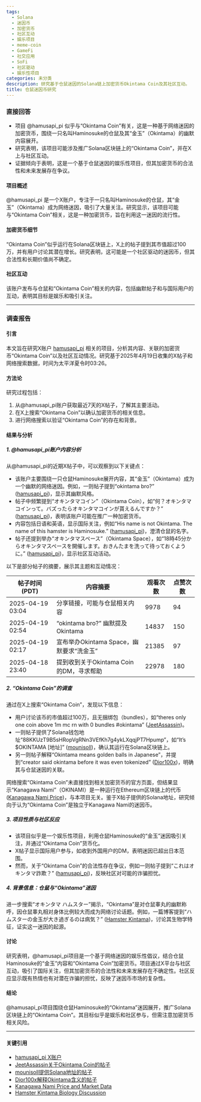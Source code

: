 ```yaml
---
tags:
  - Solana
  - 迷因币
  - 加密货币
  - 社区互动
  - 娱乐项目
  - meme-coin
  - GameFi
  - 社交应用
  - SoFi
  - 社区驱动
  - 娱乐性项目
categories: 未分类
description: 研究基于仓鼠迷因的Solana链上加密货币Okintama Coin及其社区互动。
title: 仓鼠迷因币研究
---
```

### 直接回答

- 项目 @hamusapi_pi 似乎与“Okintama Coin”有关，这是一种基于网络迷因的加密货币，围绕一只名叫Haminosuke的仓鼠及其“金玉”（Okintama）的幽默内容展开。
- 研究表明，该项目可能涉及推广Solana区块链上的“Okintama Coin”，并在X上与社区互动。
- 证据倾向于表明，这是一个基于仓鼠迷因的娱乐性项目，但其加密货币的合法性和未来发展存在争议。

#### 项目概述
@hamusapi_pi 是一个X账户，专注于一只名叫Haminosuke的仓鼠，其“金玉”（Okintama）成为网络迷因，吸引了大量关注。研究显示，该项目可能与“Okintama Coin”相关，这是一种加密货币，旨在利用这一迷因的流行性。

#### 加密货币细节
“Okintama Coin”似乎运行在Solana区块链上，X上的帖子提到其市值超过100万，并有用户讨论其潜在增长。研究表明，这可能是一个社区驱动的迷因币，但其合法性和长期价值尚不确定。

#### 社区互动
该账户发布与仓鼠和“Okintama Coin”相关的内容，包括幽默帖子和与国际用户的互动，表明其目标是娱乐和吸引关注。

---

### 调查报告

#### 引言
本文旨在研究X账户 [hamusapi_pi](https://x.com/hamusapi_pi) 相关的项目，分析其内容、关联的加密货币“Okintama Coin”以及社区互动情况。研究基于2025年4月19日收集的X帖子和网络搜索数据，时间为太平洋夏令时03:26。

#### 方法论
研究过程包括：
1. 从@hamusapi_pi账户获取最近7天的X帖子，了解其主要活动。
2. 在X上搜索“Okintama Coin”以确认加密货币的相关信息。
3. 进行网络搜索以验证“Okintama Coin”的存在和背景。

#### 结果与分析

##### 1. @hamusapi_pi账户内容分析
从@hamusapi_pi的近期X帖子中，可以观察到以下关键点：
- 该账户主要围绕一只仓鼠Haminosuke展开内容，其“金玉”（Okintama）成为一个幽默的网络迷因。例如，一则帖子提到“okintama bro?” ([hamusapi_pi](https://x.com/hamusapi_pi/status/1913531719724240952))，显示其幽默风格。
- 帖子中频繁提到“オキンタマコイン”（Okintama Coin），如“何？オキンタマコインって。バズったらオキンタマコインが貰えるんですか？” ([hamusapi_pi](https://x.com/hamusapi_pi/status/1913481976126050588))，表明该账户可能在推广一种加密货币。
- 内容包括日语和英语，显示国际关注，例如“His name is not Okintama. The name of this hamster is Haminosuke.” ([hamusapi_pi](https://x.com/hamusapi_pi/status/1913481540841181623))，澄清仓鼠的名字。
- 帖子还提到举办“オキンタマスペース”（Okintama Space），如“18時45分からオキンタマスペースを開催します。おきんたまを洗って待っておくように。” ([hamusapi_pi](https://x.com/hamusapi_pi/status/1913522282967994617))，显示社区互动活动。

以下是部分帖子的摘要，展示其主题和互动情况：

| 帖子时间 (PDT) | 内容摘要 | 观看次数 | 点赞次数 |
|----------------|----------|----------|----------|
| 2025-04-19 03:04 | 分享链接，可能与仓鼠相关内容 | 9978 | 94 |
| 2025-04-19 02:54 | “okintama bro?” 幽默提及Okintama | 14837 | 150 |
| 2025-04-19 02:17 | 宣布举办Okintama Space，幽默要求“洗金玉” | 21385 | 97 |
| 2025-04-18 23:40 | 提到收到关于Okintama Coin的DM，寻求帮助 | 22978 | 180 |

##### 2. “Okintama Coin”的调查
通过在X上搜索“Okintama Coin”，发现以下信息：
- 用户讨论该币的市值超过100万，且无捆绑包（bundles），如“theres only one coin above 1m mc rn with 0 bundles #okintama” ([JeetAssassin](https://x.com/JeetAssassin/status/1913500821586665657))。
- 一则帖子提供了Solana钱包地址“88KKUzT9B5sHRopVgRNn3VEfKh7g4ykLXqqjPT7Hpump”，如“It’s $OKINTAMA [地址]” ([mounisoll](https://x.com/mounisoll/status/1913501320234910148))，确认其运行在Solana区块链上。
- 另一则帖子解释“Okintama means golden balls in Japanese”，并提到“creator said okintama before it was even tokenized” ([Dior100x](https://x.com/Dior100x/status/1913521947612225655))，明确其与仓鼠迷因的关联。

网络搜索“Okintama Coin”未直接找到相关加密货币的官方页面，但结果显示“Kanagawa Nami”（OKINAMI）是一种运行在Ethereum区块链上的代币 ([Kanagawa Nami Price](https://www.coinbase.com/price/kanagawa-nami))，与本项目无关。鉴于X帖子提供的Solana地址，研究倾向于认为“Okintama Coin”是独立于Kanagawa Nami的迷因币。

##### 3. 项目性质与社区反应
- 该项目似乎是一个娱乐性项目，利用仓鼠Haminosuke的“金玉”迷因吸引关注，并通过“Okintama Coin”货币化。
- X帖子显示国际用户参与，如收到外国用户的DM，表明迷因已超出日本范围。
- 然而，关于“Okintama Coin”的合法性存在争议，例如一则帖子提到“これはオキンタマ詐欺？” ([hamusapi_pi](https://x.com/hamusapi_pi/status/1913481863060152580))，反映社区对可能的诈骗担忧。

##### 4. 背景信息：仓鼠与“Okintama”迷因
进一步搜索“オキンタマ ハムスター”揭示，“Okintama”是对仓鼠睾丸的幽默称呼，因仓鼠睾丸相对身体比例较大而成为网络讨论话题。例如，一篇博客提到“ハムスターの金玉が大き過ぎるのは病気？” ([Hamster Kintama](https://hogham.net/hamstar-kintama/))，讨论其生物学特征，证实这一迷因的起源。

#### 讨论
研究表明，@hamusapi_pi项目是一个基于网络迷因的娱乐性倡议，结合仓鼠Haminosuke的“金玉”内容和“Okintama Coin”加密货币。项目通过X平台与社区互动，吸引了国际关注，但其加密货币的合法性和未来发展存在不确定性。社区反应显示既有热情也有对潜在诈骗的担忧，反映了迷因币市场的复杂性。

#### 结论
@hamusapi_pi项目围绕仓鼠Haminosuke的“Okintama”迷因展开，推广Solana区块链上的“Okintama Coin”。其目标似乎是娱乐和社区参与，但需注意加密货币相关风险。

---

#### 关键引用
- [hamusapi_pi X账户](https://x.com/hamusapi_pi)
- [JeetAssassin关于Okintama Coin的帖子](https://x.com/JeetAssassin/status/1913500821586665657)
- [mounisoll提供Solana地址的帖子](https://x.com/mounisoll/status/1913501320234910148)
- [Dior100x解释Okintama含义的帖子](https://x.com/Dior100x/status/1913521947612225655)
- [Kanagawa Nami Price and Market Data](https://www.coinbase.com/price/kanagawa-nami)
- [Hamster Kintama Biology Discussion](https://hogham.net/hamstar-kintama/)